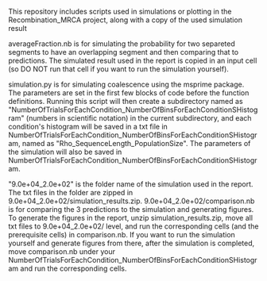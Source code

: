 This repository includes scripts used in simulations or plotting in the Recombination_MRCA project, along with a copy of the used simulation result

averageFraction.nb is for simulating the probability for two separeted segments to have an overlapping segment and then comparing that to predictions.  The simulated result used in the report is copied in an input cell (so DO NOT run that cell if you want to run the simulation yourself).

simulation.py is for simulating coalescence using the msprime package.  The parameters are set in the first few blocks of code before the function definitions.  Running this script will then create a subdirectory named as "NumberOfTrialsForEachCondition_NumberOfBinsForEachConditionSHistogram" (numbers in scientific notation) in the current subdirectory, and each condition's histogram will be saved in a txt file in NumberOfTrialsForEachCondition_NumberOfBinsForEachConditionSHistogram, named as "Rho_SequenceLength_PopulationSize".  The parameters of the simulation will also be saved in NumberOfTrialsForEachCondition_NumberOfBinsForEachConditionSHistogram.

"9.0e+04_2.0e+02" is the folder name of the simulation used in the report.  The txt files in the folder are zipped in 9.0e+04_2.0e+02/simulation_results.zip.  9.0e+04_2.0e+02/comparison.nb is for comparing the 3 predictions to the simulation and generating figures.  To generate the figures in the report, unzip simulation_results.zip, move all txt files to 9.0e+04_2.0e+02/ level, and run the corresponding cells (and the prerequisite cells) in comparison.nb.  If you want to run the simulation yourself and generate figures from there, after the simulation is completed, move comparison.nb under your NumberOfTrialsForEachCondition_NumberOfBinsForEachConditionSHistogram and run the corresponding cells.
